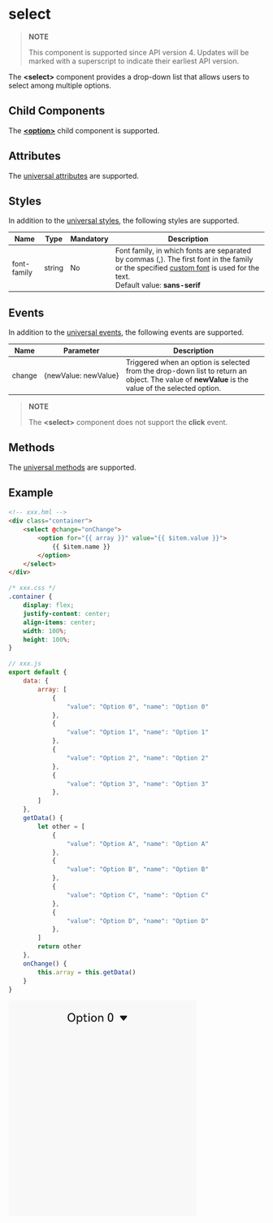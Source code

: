 # select

>  **NOTE**
>
>  This component is supported since API version 4. Updates will be marked with a superscript to indicate their earliest API version.

The **<select\>** component provides a drop-down list that allows users to select among multiple options.

## Child Components

The **[<option\>](js-components-basic-option.md)** child component is supported.


## Attributes

The [universal attributes](js-components-common-attributes.md) are supported.


## Styles

In addition to the [universal styles](js-components-common-styles.md), the following styles are supported.

| Name       | Type  | Mandatory| Description                                                        |
| ----------- | ------ | ---- | ------------------------------------------------------------ |
| font-family | string | No  | Font family, in which fonts are separated by commas (,). The first font in the family or the specified [custom font](./js-components-common-customizing-font.md) is used for the text.<br>Default value: **sans-serif**|


## Events

In addition to the [universal events](js-components-common-events.md), the following events are supported.

| Name  | Parameter                     | Description                                                        |
| ------ | ------------------------- | ------------------------------------------------------------ |
| change | {newValue:&nbsp;newValue} | Triggered when an option is selected from the drop-down list to return an object. The value of **newValue** is the value of the selected option.|

>  **NOTE**
>
>  The **\<select>** component does not support the **click** event.


## Methods

The [universal methods](js-components-common-methods.md) are supported.


## Example

```html
<!-- xxx.hml -->
<div class="container">
    <select @change="onChange">
        <option for="{{ array }}" value="{{ $item.value }}">
            {{ $item.name }}
        </option>
    </select>
</div>
```

```css
/* xxx.css */
.container {
    display: flex;
    justify-content: center;
    align-items: center;
    width: 100%;
    height: 100%;
}
```

```js
// xxx.js
export default {
    data: {
        array: [
            {
                "value": "Option 0", "name": "Option 0"
            },
            {
                "value": "Option 1", "name": "Option 1"
            },
            {
                "value": "Option 2", "name": "Option 2"
            },
            {
                "value": "Option 3", "name": "Option 3"
            },
        ]
    },
    getData() {
        let other = [
            {
                "value": "Option A", "name": "Option A"
            },
            {
                "value": "Option B", "name": "Option B"
            },
            {
                "value": "Option C", "name": "Option C"
            },
            {
                "value": "Option D", "name": "Option D"
            },
        ]
        return other
    },
    onChange() {
        this.array = this.getData()
    }
}
```

![en-us_image_0000001152588538](figures/en-us_image_0000001152588538.gif)
